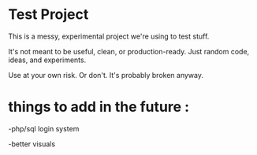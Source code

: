 # Test Project

This is a messy, experimental project we're using to test stuff.

It's not meant to be useful, clean, or production-ready. Just random code, ideas, and experiments.

Use at your own risk. Or don't. It's probably broken anyway.

# things to add in the future : 
-php/sql login system

-better visuals
